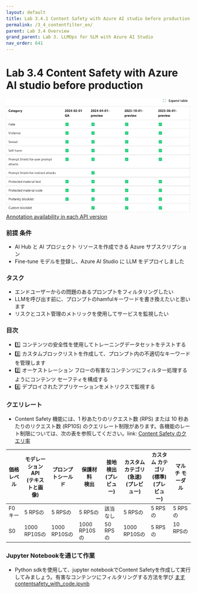 ```yaml
---
layout: default
title: Lab 3.4.1 Content Safety with Azure AI studio before production
permalink: /3_4_contentfilter_en/
parent: Lab 3.4 Overview
grand_parent: Lab 3. LLMOps for SLM with Azure AI Studio
nav_order: 641
---
```


# Lab 3.4 Content Safety with Azure AI studio before production

![LLMOps](images/content_filtering_api_support.jpg)
[Annotation availability in each API version](https://learn.microsoft.com/en-us/azure/ai-services/openai/concepts/content-filter?tabs=warning%2Cuser-prompt%2Cpython-new#:~:text=See%20the%20following%20table%20for%20the%20annotation%20availability%20in%20each%20API%20version%3A)

### 前提 条件

- AI Hub と AI プロジェクト リソースを作成できる Azure サブスクリプション
- Fine-tune モデルを登録し、Azure AI Studio に LLM をデプロイしました

### タスク

- エンドユーザーからの問題のあるプロンプトをフィルタリングしたい 
- LLMを呼び出す前に、プロンプトのhamfulキーワードを書き換えたいと思います 
- リスクとコスト管理のメトリックを使用してサービスを監視したい  


### 目次
- 1️⃣ コンテンツの安全性を使用してトレーニングデータセットをテストする
- 3️⃣ カスタムブロックリストを作成して、プロンプト内の不適切なキーワードを管理します
- 2️⃣ オーケストレーション フローの有害なコンテンツにフィルター処理するようにコンテンツ セーフティを構成する
- 4️⃣ デプロイされたアプリケーションをメトリクスで監視する

### クエリレート
- Content Safety 機能には、1 秒あたりのリクエスト数 (RPS) または 10 秒あたりのリクエスト数 (RP10S) のクエリレート制限があります。各機能のレート制限については、次の表を参照してください。link: [Content Safety のクエリ率](https://learn.microsoft.com/ko-kr/azure/ai-services/content-safety/overview)

| 価格レベル | モデレーションAPI<br>(テキストと画像) | プロンプトシールド | 保護材料<br>検出 | 接地検出<br>(プレビュー) | カスタム カテゴリ <br>(急速) (プレビュー) | カスタム カテゴリ <br>(標準) (プレビュー) | マルチ モーダル     |
| ------------ | ----------------------------------- | -------------- | ------------------------------- | ----------------------------------- | -------------------------------------- | ----------------------------------------- | -------------- |
| F0 キー           | 5 RPSの                               | 5 RPSの          | 5 RPSの                           | 該当なし                                 | 5 RPSの                                  | 5 RPSの                                     | 5 RPSの          |
| S0           | 1000 RP10Sの                          | 1000 RP10Sの     | 1000 RP10Sの                      | 50 RPSの                              | 1000 RP10Sの                             | 5 RPSの                                     | 10 RPSの<br><br> |

### Jupyter Notebookを通じて作業
- Python sdkを使用して、jupyter notebookでContent Safetyを作成して実行してみましょう。有害なコンテンツにフィルタリングする方法を学び [ますcontentsafety_with_code.ipynb](pcontentsafety_with_code.ipynb)